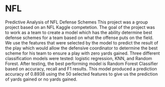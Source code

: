 # NFL
Predictive Analysis of NFL Defense Schemes
This project was a group project based on an NFL Kaggle competetion. The goal of the project was to work as a team to create a model which has the ability determine best defense schemes for a team based on what the offense puts on the field. We use the features that were selected by the model to predict the result of the play which would allow the defensive coordinator to determine the best scheme for his team to ensure a play with zero yards gained. Three different classification models were tested: logistic regression, KNN, and Random Forest. After testing, the best performing model is Random Forest Classifier based on accuracy, recall and F1 results. This model produced a prediction accuracy of 0.8938 using the 50 selected features to give us the prediction of yards gained or no yards gained.  
